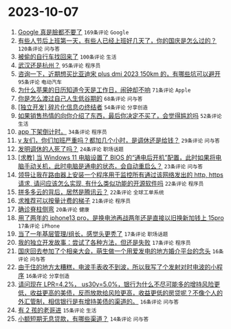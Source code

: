 # 2023-10-07

1. [Google 真是臉都不要了](https://www.v2ex.com/t/979388) `169条评论` `Google`
1. [有些人节后上班第一天，有些人已经上班好几天了，你的国庆是怎么过的？](https://www.v2ex.com/t/979342) `120条评论` `问与答`
1. [被偷的自行车找回来了](https://www.v2ex.com/t/979431) `100条评论` `生活`
1. [武汉还是杭州？](https://www.v2ex.com/t/979358) `95条评论` `程序员`
1. [咨询一下，近期想买比亚迪宋 plus dmi 2023 150km 的，有哪些坑可以避开](https://www.v2ex.com/t/979379) `95条评论` `电动汽车`
1. [为什么苹果的日历知道今天是工作日，闹钟却不响](https://www.v2ex.com/t/979350) `71条评论` `Apple`
1. [你是怎么渡过自己人生低谷期的](https://www.v2ex.com/t/979401) `68条评论` `问与答`
1. [[独立开发] 碎片化信息の终结者](https://www.v2ex.com/t/979387) `54条评论` `分享创造`
1. [如果销售热情的向你介绍了东西，最后你决定不买了，会觉得尴尬吗](https://www.v2ex.com/t/979413) `52条评论` `生活`
1. [app 下架倒计时。](https://www.v2ex.com/t/979490) `34条评论` `程序员`
1. [v 友们，你们加班严重吗？都加几个小时，是调休还是给钱？](https://www.v2ex.com/t/979525) `29条评论` `问与答`
1. [发明调休的人死了吗？](https://www.v2ex.com/t/979340) `24条评论` `职场话题`
1. [[求教] 当 Windows 11 电脑设置了 BIOS 的“通电后开机”配置，此时如果将电脑手动关机，此时电脑是通电的状态，会自动重启么？](https://www.v2ex.com/t/979529) `23条评论` `问与答`
1. [领导让我在路由器上安装一个程序用于监控所有通过该网络发出的 http, https 请求, 请问应该怎么实现, 有什么类似功能的开源软件吗](https://www.v2ex.com/t/979479) `22条评论` `程序员`
1. [拼多多云的背后，居然是腾讯云？](https://www.v2ex.com/t/979370) `22条评论` `全球工单系统`
1. [求推荐可以按量计费的梯子](https://www.v2ex.com/t/979445) `21条评论` `程序员`
1. [确诊脊柱侧弯](https://www.v2ex.com/t/979361) `20条评论` `健康`
1. [用了两年的 iphone13 pro，是换电池再战两年还是直接以旧换新加钱上 15pro](https://www.v2ex.com/t/979534) `17条评论` `iPhone`
1. [当了一年基层管理/组长，感觉头更秃了](https://www.v2ex.com/t/979477) `17条评论` `职场话题`
1. [我的独立开发故事：尝试了各种方法，但还是失败](https://www.v2ex.com/t/979474) `17条评论` `程序员`
1. [国庆回去参加了个相亲大会，萌生做一个用爱发电的地方婚介平台的念头](https://www.v2ex.com/t/979566) `16条评论` `问与答`
1. [由于住的地方太糟糕，电波手表收不到波，所以我写了个发射对时电波的小程序](https://www.v2ex.com/t/979512) `16条评论` `分享创造`
1. [请问现在 LPR=4.2%， us30y=5.0%，银行为什么不尽可能多的增持风险更低，收益更高的美债，反而放款给风险更高，收益更低的房贷呢？不像个人的外汇管制，相信银行是有增持美债的渠道的。](https://www.v2ex.com/t/979446) `16条评论` `问与答`
1. [有 2 孩的老哥进](https://www.v2ex.com/t/979489) `15条评论` `生活`
1. [小额短期无息贷款，有哪些渠道？](https://www.v2ex.com/t/979526) `14条评论` `问与答`
